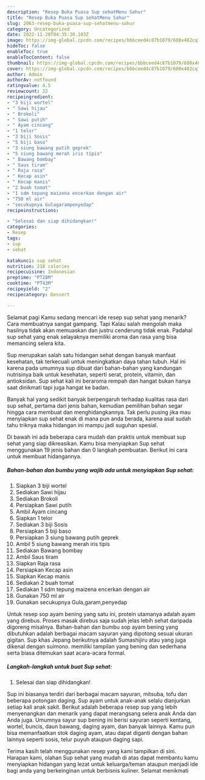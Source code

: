 ```yaml
---
description: "Resep Buka Puasa Sup sehatMenu Sahur"
title: "Resep Buka Puasa Sup sehatMenu Sahur"
slug: 2063-resep-buka-puasa-sup-sehatmenu-sahur
category: Uncategorized
date: 2022-11-20T04:35:30.103Z
image: https://img-global.cpcdn.com/recipes/bbbceed4c87b1079/680x482cq70/sup-sehat-foto-resep-utama.jpg
hideToc: false
enableToc: true
enableTocContent: false
thumbnail: https://img-global.cpcdn.com/recipes/bbbceed4c87b1079/680x482cq70/sup-sehat-foto-resep-utama.jpg
cover: https://img-global.cpcdn.com/recipes/bbbceed4c87b1079/680x482cq70/sup-sehat-foto-resep-utama.jpg
author: Admin
authorAv: notfound
ratingvalue: 4.5
reviewcount: 22
recipeingredient:
- "3 biji wortel"
- " Sawi hijau"
- " Brokoli"
- " Sawi putih"
- " Ayam cincang"
- "1 telor"
- "3 biji Sosis"
- "5 biji baso"
- "3 siung bawang putih geprek"
- "5 siung bawang merah iris tipis"
- " Bawang bombay"
- " Saus tiram"
- " Raja rasa"
- " Kecap asin"
- " Kecap manis"
- "2 buah tomat"
- "1 sdm tepung maizena encerkan dengan air"
- "750 ml air"
- "secukupnya Gulagarampenyedap"
recipeinstructions:

- "Selesai dan siap dihidangkan!"
categories:
- Resep
tags:
- sup
- sehat

katakunci: sup sehat 
nutrition: 218 calories
recipecuisine: Indonesian
preptime: "PT28M"
cooktime: "PT43M"
recipeyield: "2"
recipecategory: Dessert

---
```



Selamat pagi Kamu sedang mencari ide resep sup sehat yang menarik? Cara membuatnya sangat gampang. Tapi Kalau salah mengolah maka hasilnya tidak akan memuaskan dan justru cenderung tidak enak. Padahal sup sehat yang enak selayaknya memiliki aroma dan rasa yang bisa memancing selera kita.


Sup merupakan salah satu hidangan sehat dengan banyak manfaat kesehatan, tak terkecuali untuk meningkatkan daya tahan tubuh. Hal ini karena pada umumnya sup dibuat dari bahan-bahan yang kandungan nutrisinya baik untuk kesehatan, seperti serat, protein, vitamin, dan antioksidan. Sup sehat kali ini beraroma rempah dan hangat bukan hanya saat dinikmati tapi juga hangat ke badan.

Banyak hal yang sedikit banyak berpengaruh terhadap kualitas rasa dari sup sehat, pertama dari jenis bahan, kemudian pemilihan bahan segar hingga cara membuat dan menghidangkannya. Tak perlu pusing jika mau menyiapkan sup sehat enak di mana pun anda berada, karena asal sudah tahu triknya maka hidangan ini mampu jadi suguhan spesial.


Di bawah ini ada beberapa cara mudah dan praktis untuk membuat sup sehat yang siap dikreasikan. Kamu bisa menyiapkan Sup sehat menggunakan 19 jenis bahan dan 0 langkah pembuatan. Berikut ini cara untuk membuat hidangannya.

<!--inarticleads1-->

##### Bahan-bahan dan bumbu yang wajib ada untuk menyiapkan Sup sehat:

1. Siapkan 3 biji wortel
1. Sediakan  Sawi hijau
1. Sediakan  Brokoli
1. Persiapkan  Sawi putih
1. Ambil  Ayam cincang
1. Siapkan 1 telor
1. Sediakan 3 biji Sosis
1. Persiapkan 5 biji baso
1. Persiapkan 3 siung bawang putih geprek
1. Ambil 5 siung bawang merah iris tipis
1. Sediakan  Bawang bombay
1. Ambil  Saus tiram
1. Siapkan  Raja rasa
1. Persiapkan  Kecap asin
1. Siapkan  Kecap manis
1. Sediakan 2 buah tomat
1. Sediakan 1 sdm tepung maizena encerkan dengan air
1. Gunakan 750 ml air
1. Gunakan secukupnya Gula,garam,penyedap


Untuk resep sop ayam bening yang satu ini, protein utamanya adalah ayam yang direbus. Proses masak direbus saja sudah jelas lebih sehat daripada digoreng misalnya. Bahan-bahan dan bumbu sop ayam bening yang dibutuhkan adalah berbagai macam sayuran yang dipotong sesuai ukuran gigitan. Sup khas Jepang berikutnya adalah Sumashijiru atau yang juga dikenal dengan suimono. memiliki tampilan yang bening dan sederhana serta biasa ditemukan saat acara-acara formal. 

<!--inarticleads2-->

##### Langkah-langkah untuk buat Sup sehat:


1. Selesai dan siap dihidangkan!

Sup ini biasanya terdiri dari berbagai macam sayuran, mitsuba, tofu dan beberapa potongan daging. Sup ayam untuk anak-anak selalu dianjurkan setiap kali anak sakit. Berikut adalah beberapa resep sup yang lebih menyenangkan dan menarik yang dapat merangsang selera anak Anda dan Anda juga. Umumnya sayur sup bening ini berisi sayuran seperti kentang, wortel, buncis, daun bawang, daging ayam, dan banyak lainnya. Kamu pun bisa memanfaatkan stok daging ayam, atau dapat diganti dengan bahan lainnya seperti sosis, telur puyuh ataupun daging sapi. 

Terima kasih telah menggunakan resep yang kami tampilkan di sini. Harapan kami, olahan Sup sehat yang mudah di atas dapat membantu kamu menyiapkan hidangan yang lezat untuk keluarga/teman ataupun menjadi ide bagi anda yang berkeinginan untuk berbisnis kuliner. Selamat menikmati
